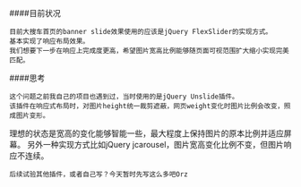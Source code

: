 ####目前状况

    目前大搜车首页的banner slide效果使用的应该是jQuery FlexSlider的实现方式。
    基本实现了响应布局效果。
    我们想要下一步在响应上完成度更高，希望图片宽高比例能够随页面可视范围扩大缩小实现完美匹配。

####思考

    这个问题之前我自己的项目也遇到过，当时使用的是jQuery Unslide插件。
    该插件在响应式布局时，对图片height统一裁剪遮蔽，网页weight变化时图片比例会改变，照成图片变形。
理想的状态是宽高的变化能够智能一些，最大程度上保持图片的原本比例并适应屏幕。
    另外一种实现方式比如jQuery jcarousel，图片宽高变化比例不变，但图片响应不连续。

    后续试验其他插件，或者自己写？今天暂时先写这么多吧Orz